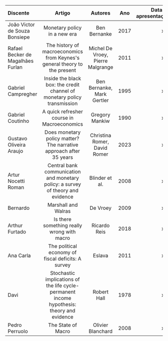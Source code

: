 | Discente | Artigo | Autores | Ano | Data de apresentação |
| :--- | :---: | :---: | :---: | ---: |
| João Victor de Souza Bonsiepe | Monetary policy in a new era | Ben Bernanke | 2017 | xxx |
| Rafael Becker de Magalhães Furlan | The history of macroeconomics from Keynes's general theory to the present | Michel De Vroey, Pierre Malgrange | 2011 | xxx |
| Gabriel Campregher | Inside the black box: the credit channel of monetary policy transmission | Ben Bernanke, Mark Gertler | 1995 | xxx |
| Gabriel Coutinho | A quick refresher course in Macroeconomics | Gregory Mankiw | 1990 | xxx |
| Gustavo Oliveira Araujo | Does monetary policy matter? The narrative approach after 35 years | Christina Romer, David Romer | 2023 | xxx |
| Artur Nocetti Roman | Central bank communication and monetary policy: a survey of theory and evidence | Blinder et al. | 2008 | xxx |
| Bernardo | Marshall and Walras | De Vroey | 2009 | xxx |
| Arthur Furtado | Is there something really wrong with macro | Ricardo Reis | 2018 | xxx |
| Ana Carla | The political economy of fiscal deficits: A survey | Eslava | 2011 | xxx |
| Davi | Stochastic implications of the life cycle-permanent income hypothesis: theory and evidence | Robert Hall | 1978 | xxx |
| Pedro Perruolo | The State of Macro | Olivier Blanchard | 2008 | xxx |
